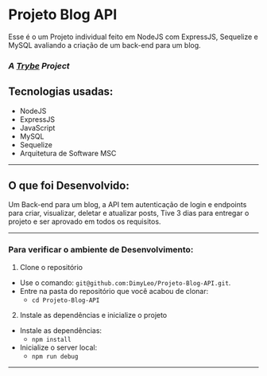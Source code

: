 # Projeto Blog API
Esse é o um Projeto individual feito em NodeJS com ExpressJS, Sequelize e MySQL avaliando a criação de um back-end para um blog.

### _A [Trybe](https://www.betrybe.com/) Project_

## Tecnologias usadas:

  - NodeJS
  - ExpressJS
  - JavaScript
  - MySQL
  - Sequelize
  - Arquitetura de Software MSC

---
## O que foi Desenvolvido:

Um Back-end para um blog, a API tem autenticação de login e endpoints para criar, visualizar, deletar e atualizar posts, 
Tive 3 dias para entregar o projeto e ser aprovado em todos os requisitos.

---
### Para verificar o ambiente de Desenvolvimento:

1. Clone o repositório

- Use o comando: `git@github.com:DimyLeo/Projeto-Blog-API.git`.
- Entre na pasta do repositório que você acabou de clonar:
  - `cd Projeto-Blog-API`

2. Instale as dependências e inicialize o projeto

- Instale as dependências:
  - `npm install`
- Inicialize o server local:
  - `npm run debug`
---
